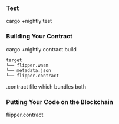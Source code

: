 ### Test
 cargo +nightly test
 

### Building Your Contract
 cargo +nightly contract build

```
target
└── flipper.wasm
└── metadata.json
└── flipper.contract
```

.contract file which bundles both

### Putting Your Code on the Blockchain
flipper.contract
